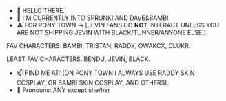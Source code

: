 - 👋 HELLO THERE.
- 👀 I'M CURRENTLY INTO SPRUNKI AND DAVE&BAMBI
- ⚠️ FOR PONY TOWN -> [JEVIN FANS DO **NOT**
INTERACT UNLESS YOU ARE NOT SHIPPING JEVIN WITH BLACK/TUNNER/ANYONE ELSE.]

FAV CHARACTERS: BAMBI, TRISTAN, RADDY, OWAKCX, CLUKR.

LEAST FAV CHARACTERS: BENDU, JEVIN, BLACK.
- 📫 FIND ME AT: (ON PONY TOWN I ALWAYS USE RADDY SKIN COSPLAY, OR BAMBI SKIN COSPLAY, AND OTHERS).
- 👥 Pronouns: ANY except she/her
  

<!---
REDRADICALRADDY/REDRADICALRADDY is a ✨ special ✨ repository because its `README.md` (this file) appears on your GitHub profile.
You can click the Preview link to take a look at your changes.
--->
